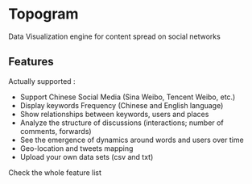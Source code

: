 # Topogram


Data Visualization engine for content spread on social networks


## Features

Actually supported :

* Support Chinese Social Media (Sina Weibo, Tencent Weibo, etc.)
* Display keywords Frequency (Chinese and English language) 
* Show relationships between keywords, users and places
* Analyze the structure of discussions (interactions; number of comments, forwards)
* See the emergence of dynamics around words and users over time
* Geo-location and tweets mapping
* Upload your own data sets (csv and txt)
 
 Check the whole feature list
 


 




